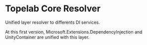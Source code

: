 # Topelab Core Resolver

Unified layer resolver to differents DI services.

At this first version, Microsoft.Extensions.DependencyInjection and UnityContainer are unified with this layer.
